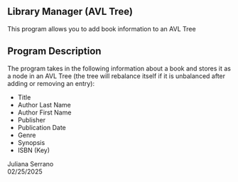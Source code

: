 ## Library Manager (AVL Tree)

This program allows you to add book information to an AVL Tree 

## Program Description

The program takes in the following information about a book and stores it as a node in an AVL Tree (the tree will rebalance itself if it is unbalanced after adding or removing an entry):
* Title
* Author Last Name
* Author First Name
* Publisher
* Publication Date
* Genre
* Synopsis
* ISBN (Key)

Juliana Serrano\
02/25/2025
